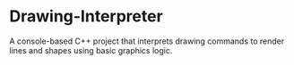 # Drawing-Interpreter
A console-based C++ project that interprets drawing commands to render lines and shapes using basic graphics logic.
